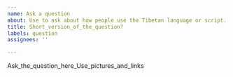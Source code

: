 ```yaml
---
name: Ask a question
about: Use to ask about how people use the Tibetan language or script.
title: Short_version_of_the_question?
labels: question
assignees: ''

---
```


Ask_the_question_here_Use_pictures_and_links
